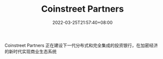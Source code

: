 ﻿---
weight: 
title: "Coinstreet Partners"
description: "Coinstreet Partners 正在建设下一代分布式和完全集成的投资银行，在加密经济的新时代实现商业生态系统"
date: 2022-03-25T21:57:40+08:00
lastmod: 2022-03-25T16:45:40+08:00
draft: false
authors: ["Metabd"]
featuredImage: "coinstreet-partners.jpg"
link: ""
tags: ["投资机构","Coinstreet Partners"]
categories: ["navigation"]
navigation: ["投资机构"]
lightgallery: true
toc: true
pinned: false
recommend: false
recommend1: false
---
Coinstreet Partners 正在建设下一代分布式和完全集成的投资银行，在加密经济的新时代实现商业生态系统
